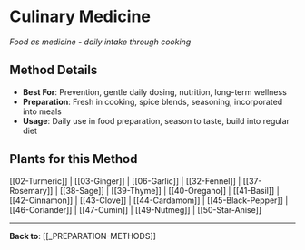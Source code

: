 # Culinary Medicine

*Food as medicine - daily intake through cooking*

## Method Details
- **Best For**: Prevention, gentle daily dosing, nutrition, long-term wellness
- **Preparation**: Fresh in cooking, spice blends, seasoning, incorporated into meals
- **Usage**: Daily use in food preparation, season to taste, build into regular diet

## Plants for this Method

[[02-Turmeric]] | [[03-Ginger]] | [[06-Garlic]] | [[32-Fennel]] | [[37-Rosemary]] | [[38-Sage]] | [[39-Thyme]] | [[40-Oregano]] | [[41-Basil]] | [[42-Cinnamon]] | [[43-Clove]] | [[44-Cardamom]] | [[45-Black-Pepper]] | [[46-Coriander]] | [[47-Cumin]] | [[49-Nutmeg]] | [[50-Star-Anise]]

---

**Back to**: [[_PREPARATION-METHODS]]